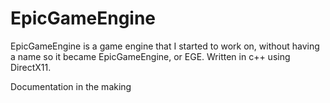 # EpicGameEngine
EpicGameEngine is a game engine that I started to work on, without having a name so it became EpicGameEngine, or EGE. Written in c++ using DirectX11. 

Documentation in the making
